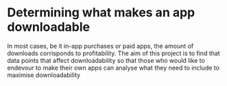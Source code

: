 # Determining what makes an app downloadable

In most cases, be it in-app purchases or paid apps, the amount of downloads corrisponds to profitability. The aim of this project is to find that data points that affect downloadability so that those who would like to endevour to make their own apps can analyse what they need to include to maximise downloadability
